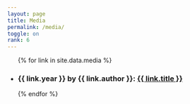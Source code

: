 ```yaml
---
layout: page
title: Media
permalink: /media/
toggle: on
rank: 6
---
```



<div class="link-wrapper">
    <ul class="link-list">
    <!-- Media -->
    {% for link in site.data.media %}
       <li><h3><b>{{ link.year }}</b> by {{ link.author }}: <a href="{{ link.url }}">{{ link.title }}</a></h3></li>
    {% endfor %}
    </ul>
</div>
